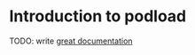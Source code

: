 # Introduction to podload

TODO: write [great documentation](http://jacobian.org/writing/what-to-write/)
